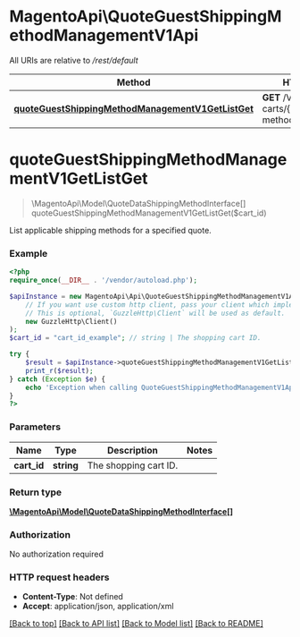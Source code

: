# MagentoApi\QuoteGuestShippingMethodManagementV1Api

All URIs are relative to */rest/default*

Method | HTTP request | Description
------------- | ------------- | -------------
[**quoteGuestShippingMethodManagementV1GetListGet**](QuoteGuestShippingMethodManagementV1Api.md#quoteguestshippingmethodmanagementv1getlistget) | **GET** /V1/guest-carts/{cartId}/shipping-methods |

# **quoteGuestShippingMethodManagementV1GetListGet**
> \MagentoApi\Model\QuoteDataShippingMethodInterface[] quoteGuestShippingMethodManagementV1GetListGet($cart_id)



List applicable shipping methods for a specified quote.

### Example
```php
<?php
require_once(__DIR__ . '/vendor/autoload.php');

$apiInstance = new MagentoApi\Api\QuoteGuestShippingMethodManagementV1Api(
    // If you want use custom http client, pass your client which implements `GuzzleHttp\ClientInterface`.
    // This is optional, `GuzzleHttp\Client` will be used as default.
    new GuzzleHttp\Client()
);
$cart_id = "cart_id_example"; // string | The shopping cart ID.

try {
    $result = $apiInstance->quoteGuestShippingMethodManagementV1GetListGet($cart_id);
    print_r($result);
} catch (Exception $e) {
    echo 'Exception when calling QuoteGuestShippingMethodManagementV1Api->quoteGuestShippingMethodManagementV1GetListGet: ', $e->getMessage(), PHP_EOL;
}
?>
```

### Parameters

Name | Type | Description  | Notes
------------- | ------------- | ------------- | -------------
 **cart_id** | **string**| The shopping cart ID. |

### Return type

[**\MagentoApi\Model\QuoteDataShippingMethodInterface[]**](../Model/QuoteDataShippingMethodInterface.md)

### Authorization

No authorization required

### HTTP request headers

 - **Content-Type**: Not defined
 - **Accept**: application/json, application/xml

[[Back to top]](#) [[Back to API list]](../../README.md#documentation-for-api-endpoints) [[Back to Model list]](../../README.md#documentation-for-models) [[Back to README]](../../README.md)
